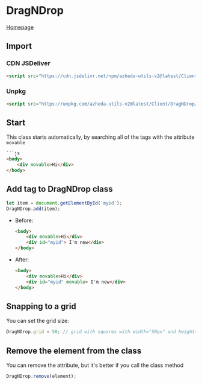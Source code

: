# DragNDrop

[Homepage](../../README.md)

## Import
### CDN JSDeliver
```html
<script src="https://cdn.jsdelivr.net/npm/azheda-utils-v2@latest/Client/DragNDrop/dnd.js"></script>
```
### Unpkg
```html
<script src="https://unpkg.com/azheda-utils-v2@latest/Client/DragNDrop/dnd.js"></script>
```

## Start

This class starts automatically, by searching all of the tags with the attribute `movable`

```html
```js
<body>
	<div movable>Hi</div>
</body>
```

## Add tag to DragNDrop class
```js
let item = document.getElementById('myid');
DragNDrop.add(item);
```

- Before:
	```html
	<body>
		<div movable>Hi</div>
		<div id="myid"> I'm new</div>
	</body>
	```
- After:
	```html
	<body>
		<div movable>Hi</div>
		<div id="myid" movable> I'm new</div>
	</body>
	```


## Snapping to a grid
You can set the grid size:
```js
DragNDrop.grid = 50; // grid with squares with width="50px" and height="50px"
```


## Remove the element from the class
You can remove the attribute, but it's better if you call the class method
```js
DragNDrop.remove(element);
```